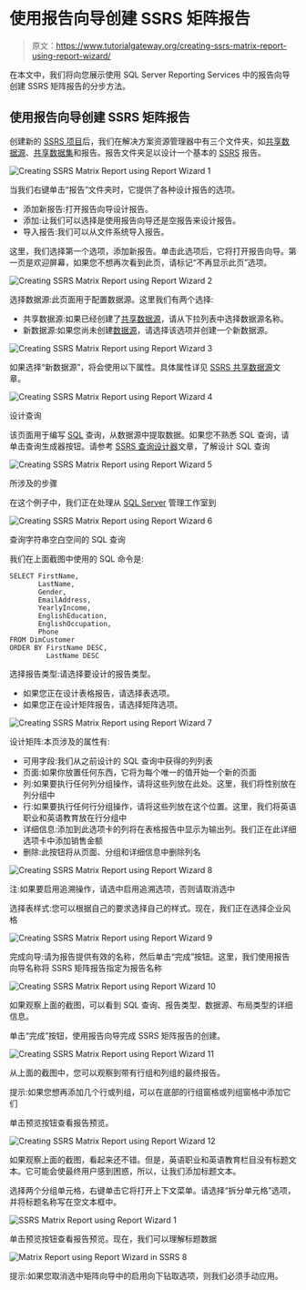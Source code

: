 # 使用报告向导创建 SSRS 矩阵报告

> 原文：<https://www.tutorialgateway.org/creating-ssrs-matrix-report-using-report-wizard/>

在本文中，我们将向您展示使用 SQL Server Reporting Services 中的报告向导创建 SSRS 矩阵报告的分步方法。

## 使用报告向导创建 SSRS 矩阵报告

创建新的 [SSRS 项目](https://www.tutorialgateway.org/create-new-project-in-ssrs/)后，我们在解决方案资源管理器中有三个文件夹，如[共享数据源](https://www.tutorialgateway.org/ssrs-shared-data-source/)、[共享数据集](https://www.tutorialgateway.org/shared-dataset-in-ssrs/)和报告。报告文件夹足以设计一个基本的 [SSRS](https://www.tutorialgateway.org/ssrs/) 报告。

![Creating SSRS Matrix Report using Report Wizard 1](img/58b8b318ff0e06b13327c80bc36152cf.png)

当我们右键单击“报告”文件夹时，它提供了各种设计报告的选项。

*   添加新报告:打开报告向导设计报告。
*   添加:让我们可以选择是使用报告向导还是空报告来设计报告。
*   导入报告:我们可以从文件系统导入报告。

这里，我们选择第一个选项，添加新报告。单击此选项后，它将打开报告向导。第一页是欢迎屏幕，如果您不想再次看到此页，请标记“不再显示此页”选项。

![Creating SSRS Matrix Report using Report Wizard 2](img/119efa222536d122cf09ec6ca61f0c7c.png)

选择数据源:此页面用于配置数据源。这里我们有两个选择:

*   共享数据源:如果已经创建了[共享数据源](https://www.tutorialgateway.org/ssrs-shared-data-source/)，请从下拉列表中选择数据源名称。
*   新数据源:如果您尚未创建[数据源](https://www.tutorialgateway.org/embedded-data-source-in-ssrs/)，请选择该选项并创建一个新数据源。

![Creating SSRS Matrix Report using Report Wizard 3](img/c4d5e3e11c75df5e58b9e3cf65bdc6c3.png)

如果选择“新数据源”，将会使用以下属性。具体属性详见 [SSRS 共享数据源](https://www.tutorialgateway.org/ssrs-shared-data-source/)文章。

![Creating SSRS Matrix Report using Report Wizard 4](img/897df1181b2e59560dae9c6fb2c7be91.png)

设计查询

该页面用于编写 [SQL](https://www.tutorialgateway.org/sql/) 查询，从数据源中提取数据。如果您不熟悉 SQL 查询，请单击查询生成器按钮。请参考 [SSRS 查询设计器](https://www.tutorialgateway.org/ssrs-query-designer/)文章，了解设计 SQL 查询

![Creating SSRS Matrix Report using Report Wizard 5](img/1e3fb333d730ce2441d9cd4a87a93b0e.png)

所涉及的步骤

在这个例子中，我们正在处理从 [SQL Server](https://www.tutorialgateway.org/sql/) 管理工作室到

![Creating SSRS Matrix Report using Report Wizard 6](img/8da0353d845a6a9eae03e3a1f85b890c.png)

查询字符串空白空间的 SQL 查询

我们在上面截图中使用的 SQL 命令是:

```
SELECT FirstName, 
       LastName, 
       Gender, 
       EmailAddress, 
       YearlyIncome, 
       EnglishEducation, 
       EnglishOccupation, 
       Phone
FROM DimCustomer
ORDER BY FirstName DESC, 
         LastName DESC
```

选择报告类型:请选择要设计的报告类型。

*   如果您正在设计表格报告，请选择表选项。
*   如果您正在设计矩阵报告，请选择矩阵选项。

![Creating SSRS Matrix Report using Report Wizard 7](img/f65530f44daddbec7eaecf228bdce504.png)

设计矩阵:本页涉及的属性有:

*   可用字段:我们从之前设计的 SQL 查询中获得的列列表
*   页面:如果你放置任何东西，它将为每个唯一的值开始一个新的页面
*   列:如果要执行任何列分组操作，请将这些列放在此处。这里，我们将性别放在列分组中
*   行:如果要执行任何行分组操作，请将这些列放在这个位置。这里，我们将英语职业和英语教育放在行分组中
*   详细信息:添加到此选项卡的列将在表格报告中显示为输出列。我们正在此详细选项卡中添加销售金额
*   删除:此按钮将从页面、分组和详细信息中删除列名

![Creating SSRS Matrix Report using Report Wizard 8](img/57cc905ef6f3cb863e4acea32fb5c795.png)

注:如果要启用追溯操作，请选中启用追溯选项，否则请取消选中

选择表样式:您可以根据自己的要求选择自己的样式。现在，我们正在选择企业风格

![Creating SSRS Matrix Report using Report Wizard 9](img/c92a613602895c2dc303806254c414d6.png)

完成向导:请为报告提供有效的名称，然后单击“完成”按钮。这里，我们使用报告向导名称将 SSRS 矩阵报告指定为报告名称

![Creating SSRS Matrix Report using Report Wizard 10](img/6834136e15f407ac453e13915192d073.png)

如果观察上面的截图，可以看到 SQL 查询、报告类型、数据源、布局类型的详细信息。

单击“完成”按钮，使用报告向导完成 SSRS 矩阵报告的创建。

![Creating SSRS Matrix Report using Report Wizard 11](img/85a46b36598855b9177fcdc5880ca53f.png)

从上面的截图中，您可以观察到带有行组和列组的最终报告。

提示:如果您想再添加几个行或列组，可以在底部的行组窗格或列组窗格中添加它们

单击预览按钮查看报告预览。

![Creating SSRS Matrix Report using Report Wizard 12](img/7bce9eeb69b36bcd698455163130f104.png)

如果观察上面的截图，看起来还不错。但是，英语职业和英语教育栏目没有标题文本。它可能会使最终用户感到困惑，所以，让我们添加标题文本。

选择两个分组单元格，右键单击它将打开上下文菜单。请选择“拆分单元格”选项，并将标题名称写在空文本框中。

![SSRS Matrix Report using Report Wizard 1](img/1b1f7d6c0a3b22c6bb3adadd58e0f611.png)

单击预览按钮查看报告预览。现在，我们可以理解标题数据

![Matrix Report using Report Wizard in SSRS 8](img/640f1e0cbeea6d88cc207551c54959e7.png)

提示:如果您取消选中矩阵向导中的启用向下钻取选项，则我们必须手动应用。